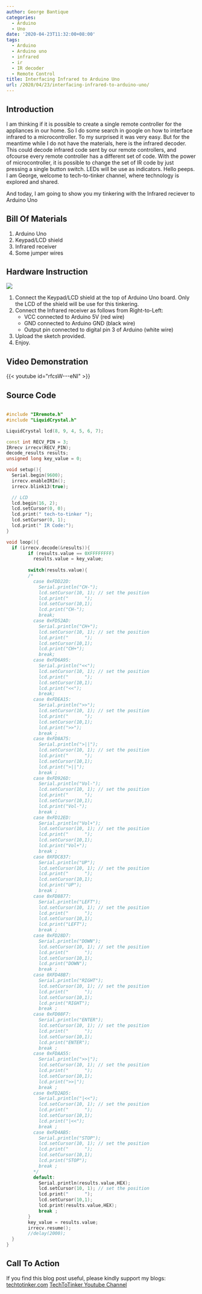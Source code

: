 ```yaml
---
author: George Bantique
categories:
  - Arduino
  - Uno
date: '2020-04-23T11:32:00+08:00'
tags:
  - Arduino
  - Arduino uno
  - infrared
  - ir
  - IR decoder
  - Remote Control
title: Interfacing Infrared to Arduino Uno
url: /2020/04/23/interfacing-infrared-to-arduino-uno/
---
```


## **Introduction**

I am thinking if it is possible to create a single remote controller for the appliances in our home. So I do some search in google on how to interface infrared to a microcontroller. To my surprised it was very easy. But for the meantime while I do not have the materials, here is the infrared decoder. This could decode infrared code sent by our remote controllers, and ofcourse every remote controller has a different set of code. With the power of microcontroller, it is possible to change the set of IR code by just pressing a single button switch. LEDs will be use as indicators. Hello peeps. I am George, welcome to tech-to-tinker channel, where technology is explored and shared.

And today, I am going to show you my tinkering with the Infrared reciever to Arduino Uno

## **Bill Of Materials**

1. Arduino Uno  
2. Keypad/LCD shield  
3. Infrared receiver  
4. Some jumper wires

## **Hardware Instruction**

![](/images/Infrared-Interfacing-Arduino.png)

1. Connect the Keypad/LCD shield at the top of Arduino Uno board. Only the LCD of the shield will be use for this tinkering.  
2. Connect the Infrared receiver as follows from Right-to-Left:  
    * VCC connected to Arduino 5V (red wire)  
    * GND connected to Arduino GND (black wire)  
    * Output pin connected to digital pin 3 of Arduino (white wire)  
3. Upload the sketch provided.  
4. Enjoy.

## **Video Demonstration**

{{< youtube id="rfcsW---eNI" >}}

## **Source Code**

```cpp { lineNos="true" wrap="true" }

#include "IRremote.h"
#include "LiquidCrystal.h"

LiquidCrystal lcd(8, 9, 4, 5, 6, 7);

const int RECV_PIN = 3;
IRrecv irrecv(RECV_PIN);
decode_results results;
unsigned long key_value = 0;

void setup(){
  Serial.begin(9600);
  irrecv.enableIRIn();
  irrecv.blink13(true);

  // LCD
  lcd.begin(16, 2);
  lcd.setCursor(0, 0);
  lcd.print(" tech-to-tinker ");
  lcd.setCursor(0, 1);
  lcd.print(" IR Code:");
}

void loop(){
  if (irrecv.decode(&results)){
        if (results.value == 0XFFFFFFFF)
          results.value = key_value;
        
        switch(results.value){
        /*
          case 0xFDD22D:
            Serial.println("CH-");
            lcd.setCursor(10, 1); // set the position
            lcd.print("      ");
            lcd.setCursor(10,1);
            lcd.print("CH-");
            break;
          case 0xFD52AD:
            Serial.println("CH+");
            lcd.setCursor(10, 1); // set the position
            lcd.print("      ");
            lcd.setCursor(10,1);
            lcd.print("CH+");
            break;
          case 0xFD6A95:
            Serial.println("<<");
            lcd.setCursor(10, 1); // set the position
            lcd.print("      ");
            lcd.setCursor(10,1);
            lcd.print("<<");
            break;
          case 0xFDEA15:
            Serial.println(">>");
            lcd.setCursor(10, 1); // set the position
            lcd.print("      ");
            lcd.setCursor(10,1);
            lcd.print(">>");
            break ;  
          case 0xFD8A75:
            Serial.println(">||");
            lcd.setCursor(10, 1); // set the position
            lcd.print("      ");
            lcd.setCursor(10,1);
            lcd.print(">||");
            break ;               
          case 0xFD926D:
            Serial.println("Vol-");
            lcd.setCursor(10, 1); // set the position
            lcd.print("      ");
            lcd.setCursor(10,1);
            lcd.print("Vol-");
            break ;  
          case 0xFD12ED:
            Serial.println("Vol+");
            lcd.setCursor(10, 1); // set the position
            lcd.print("      ");
            lcd.setCursor(10,1);
            lcd.print("Vol+");
            break ;  
          case 0XFDC837:
            Serial.println("UP");
            lcd.setCursor(10, 1); // set the position
            lcd.print("      ");
            lcd.setCursor(10,1);
            lcd.print("UP");
            break ;  
          case 0xFD8877:
            Serial.println("LEFT");
            lcd.setCursor(10, 1); // set the position
            lcd.print("      ");
            lcd.setCursor(10,1);
            lcd.print("LEFT");
            break ;  
          case 0xFD28D7:
            Serial.println("DOWN");
            lcd.setCursor(10, 1); // set the position
            lcd.print("      ");
            lcd.setCursor(10,1);
            lcd.print("DOWN");
            break ;
          case 0XFD48B7:
            Serial.println("RIGHT");
            lcd.setCursor(10, 1); // set the position
            lcd.print("      ");
            lcd.setCursor(10,1);
            lcd.print("RIGHT");
            break ;
          case 0xFD08F7:
            Serial.println("ENTER");
            lcd.setCursor(10, 1); // set the position
            lcd.print("      ");
            lcd.setCursor(10,1);
            lcd.print("ENTER");
            break ;
          case 0xFDAA55:
            Serial.println(">>|");
            lcd.setCursor(10, 1); // set the position
            lcd.print("      ");
            lcd.setCursor(10,1);
            lcd.print(">>|");
            break ;
          case 0xFD2AD5:
            Serial.println("|<<");
            lcd.setCursor(10, 1); // set the position
            lcd.print("      ");
            lcd.setCursor(10,1);
            lcd.print("|<<");
            break ;
          case 0xFD4AB5:
            Serial.println("STOP");
            lcd.setCursor(10, 1); // set the position
            lcd.print("      ");
            lcd.setCursor(10,1);
            lcd.print("STOP");
            break ;
          */
          default:
            Serial.println(results.value,HEX);
            lcd.setCursor(10, 1); // set the position
            lcd.print("      ");
            lcd.setCursor(10,1);
            lcd.print(results.value,HEX);
            break ;      
        }
        key_value = results.value;
        irrecv.resume(); 
        //delay(2000);
  }
}

```

## **Call To Action**
If you find this blog post useful, please kindly support my blogs:  
[techtotinker.com](https://techtotinker.com/)
[TechToTinker Youtube Channel](https://www.youtube.com/c/gbantique/)
